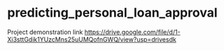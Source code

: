 # predicting_personal_loan_approval


Project demonstration link
https://drive.google.com/file/d/1-Xi3sttGdik1YUzcMns25uUMQofnGWQ/view?usp=drivesdk
